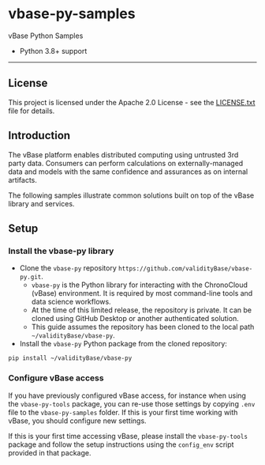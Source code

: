 # vbase-py-samples

vBase Python Samples

-   Python 3.8+ support

---

## License

This project is licensed under the Apache 2.0 License - see the [LICENSE.txt](LICENSE.txt) file for details.

## Introduction

The vBase platform enables distributed computing using untrusted 3rd party data.
Consumers can perform calculations on externally-managed data and models
with the same confidence and assurances as on internal artifacts.

The following samples illustrate common solutions built on top of the vBase library and services.

## Setup

### Install the vbase-py library

- Clone the `vbase-py` repository `https://github.com/validityBase/vbase-py.git`.
  - `vbase-py` is the Python library for interacting with the ChronoCloud (vBase) environment. 
  It is required by most command-line tools and data science workflows.
  - At the time of this limited release, the repository is private. 
  It can be cloned using GitHub Desktop or another authenticated solution.
  - This guide assumes the repository has been cloned to the local path `~/validityBase/vbase-py`.
- Install the `vbase-py` Python package from the cloned repository:
```commandline
pip install ~/validityBase/vbase-py
```

### Configure vBase access

If you have previously configured vBase access, for instance when using the `vbase-py-tools` package,
you can re-use those settings by copying `.env` file to the `vbase-py-samples` folder.
If this is your first time working with vBase, you should configure new settings.

If this is your first time accessing vBase, please install the `vbase-py-tools` package 
and follow the setup instructions using the `config_env` script provided in that package. 
